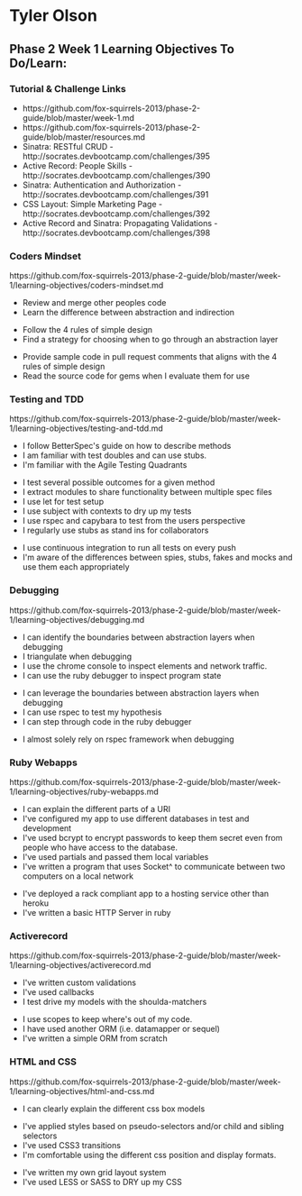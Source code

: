 <h1>Tyler Olson</h1>


<h2>Phase 2 Week 1 Learning Objectives To Do/Learn:</h2>

<h3>Tutorial &amp; Challenge Links</h3>
<ul>
	<li>https://github.com/fox-squirrels-2013/phase-2-guide/blob/master/week-1.md</li>
	<li>https://github.com/fox-squirrels-2013/phase-2-guide/blob/master/resources.md</li>
	<li>Sinatra: RESTful CRUD - http://socrates.devbootcamp.com/challenges/395</li>
	<li>Active Record: People Skills - http://socrates.devbootcamp.com/challenges/390</li>
	<li>Sinatra: Authentication and Authorization - http://socrates.devbootcamp.com/challenges/391</li>
	<li>CSS Layout: Simple Marketing Page - http://socrates.devbootcamp.com/challenges/392</li>
	<li>Active Record and Sinatra: Propagating Validations - http://socrates.devbootcamp.com/challenges/398</li>
</ul>

<h3>Coders Mindset</h3>
<p>https://github.com/fox-squirrels-2013/phase-2-guide/blob/master/week-1/learning-objectives/coders-mindset.md</p>

<ul>
	<li>Review and merge other peoples code</li>
	<li>Learn the difference between abstraction and indirection</li>
</ul>

<ul>
	<li>Follow the 4 rules of simple design</li>
	<li>Find a strategy for choosing when to go through an abstraction layer</li> 
</ul>

<ul>
	<li>Provide sample code in pull request comments that aligns with the 4 rules of simple design</li>
	<li>Read the source code for gems when I evaluate them for use</li>
</ul>

<h3>Testing and TDD</h3>
<p>https://github.com/fox-squirrels-2013/phase-2-guide/blob/master/week-1/learning-objectives/testing-and-tdd.md</p>

<ul>
	<li>I follow BetterSpec's guide on how to describe methods</li>
	<li>I am familiar with test doubles and can use stubs.</li>
	<li>I'm familiar with the Agile Testing Quadrants</li>
</ul>

<ul>
	<li>I test several possible outcomes for a given method</li>
	<li>I extract modules to share functionality between multiple spec files</li>
	<li>I use let for test setup</li>
	<li>I use subject with contexts to dry up my tests</li>
	<li>I use rspec and capybara to test from the users perspective</li>
	<li>I regularly use stubs as stand ins for collaborators</li>
</ul>

<ul>
	<li>I use continuous integration to run all tests on every push</li>
	<li>I'm aware of the differences between spies, stubs, fakes and mocks and use them each appropriately</li>
</ul>

<h3>Debugging</h3>

<p>https://github.com/fox-squirrels-2013/phase-2-guide/blob/master/week-1/learning-objectives/debugging.md</p>

<ul>
	<li>I can identify the boundaries between abstraction layers when debugging</li>
	<li>I triangulate when debugging</li>
	<li>I use the chrome console to inspect elements and network traffic.</li>
	<li>I can use the ruby debugger to inspect program state</li>
</ul>

<ul>
	<li>I can leverage the boundaries between abstraction layers when debugging</li>
	<li>I can use rspec to test my hypothesis</li>
	<li>I can step through code in the ruby debugger</li>
</ul>

<ul>
	<li>I almost solely rely on rspec framework when debugging</li>
</ul>

<h3>Ruby Webapps</h3>

<p>https://github.com/fox-squirrels-2013/phase-2-guide/blob/master/week-1/learning-objectives/ruby-webapps.md</p>

<ul>
	<li>I can explain the different parts of a URI</li>
	<li>I've configured my app to use different databases in test and development</li>
	<li>I've used bcrypt to encrypt passwords to keep them secret even from people who have access to the database.</li>
	<li>I've used partials and passed them local variables</li>
	<li>I've written a program that uses Socket^ to communicate between two computers on a local network</li>
</ul>

<ul>
	<li>I've deployed a rack compliant app to a hosting service other than heroku</li>
	<li>I've written a basic HTTP Server in ruby</li>
</ul>

<h3>Activerecord</h3>

<p>https://github.com/fox-squirrels-2013/phase-2-guide/blob/master/week-1/learning-objectives/activerecord.md</p>

<ul>
	<li>I've written custom validations</li>
	<li>I've used callbacks</li>
	<li>I test drive my models with the shoulda-matchers</li>
</ul>

<ul>
	<li>I use scopes to keep where's out of my code.</li>
	<li>I have used another ORM (i.e. datamapper or sequel)</li>
	<li>I've written a simple ORM from scratch</li>
</ul>

<h3>HTML and CSS</h3>

<p>https://github.com/fox-squirrels-2013/phase-2-guide/blob/master/week-1/learning-objectives/html-and-css.md</p>
<ul>
	<li>I can clearly explain the different css box models</li>
</ul>

<ul>
	<li>I've applied styles based on pseudo-selectors and/or child and sibling selectors</li>
	<li>I've used CSS3 transitions</li>
	<li>I'm comfortable using the different css position and display formats.</li>
</ul>

<ul>
	<li>I've written my own grid layout system</li>
	<li>I've used LESS or SASS to DRY up my CSS</li>
</ul>	